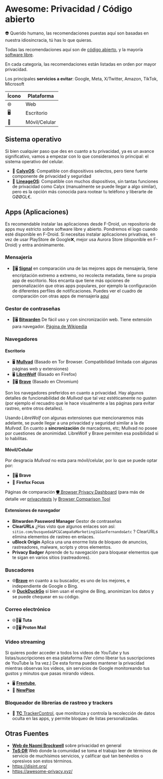 # Awesome: Privacidad / Código abierto

👽 Querido humano, las recomendaciones puestas aquí son basadas en nuestra idiosincracia, tú has lo que quieras.

Todas las recomendaciones aquí son de [código abierto](https://es.wikipedia.org/wiki/C%C3%B3digo_abierto), y la mayoría [software libre](https://www.gnu.org/philosophy/free-sw.es.html).

En cada categoría, las recomendaciones están listadas en orden por mayor privacidad.

Los principales **servicios a evitar**: Google, Meta, X/Twitter, Amazon, TikTok, Microsoft

| Ícono  | Plataforma       |
|--------|----------------|
| 🌐     | Web            |
| 🖥️     | Escritorio     |
| 📱     | Móvil/Celular  |

## Sistema operativo

Si bien cualquier paso que des en cuanto a tu privacidad, ya es un avance significativo, vamos a empezar con lo que consideramos lo principal: el sistema operativo del celular.
- 📱 **[CalyxOS](https://calyxos.org/)**: Compatible con dispositivos selectos, pero tiene fuerte componente de privacidad y seguridad
- 📱 **[LineageOS](https://wiki.lineageos.org/)**: Compatible con muchos dispositivos, sin tantas funciones de privacidad como Calyx (manualmente se puede llegar a algo similar), pero es la opción más conocida para rootear tu teléfono y liberarte de GØØGL€.


## Apps (Aplicaciones)

Es recomendable instalar las aplicaciones desde F-Droid, un repositorio de apps muy estricto sobre software libre y abierto. Pondremos el logo cuando esté disponible en F-Droid. Si necesitas instalar aplicaciones privativas, en vez de usar PlayStore de Google❌, mejor usa Aurora Store (disponible en F-Droid) y entra anónimamente.

### Mensajería

- 📱🖥️ [**Signal**](https://signal.org/) en comparación una de las mejores apps de mensajería, tiene encriptación extremo a extremo, no recolecta metadata, tiene su propia app de escritorio. Nos encanta que tiene más opciones de personalización que otras apps populares, por ejemplo la configuración de diferentes perfiles de notificaciones. Puedes ver el cuadro de comparación con otras apps de mensajería [aquí](https://www.securemessagingapps.com/)

### Gestor de contraseñas
- 📱🖥️ [**Bitwarden**](https://bitwarden.com/) De fácil uso y con sincronización web. Tiene extensión para navegador. [Página de Wikipedia](https://en.wikipedia.org/wiki/Bitwarden)


### Navegadores

#### Escritorio

- 🖥️ [**Mullvad**](https://mullvad.net/en/browser) (Basado en Tor Browser. Compatibilidad limitada con algunas páginas web y extensiones)
- 🖥️ [**LibreWolf**](https://librewolf.net/) (Basado en Firefox)
- 📱🖥️ [**Brave**](https://brave.com/) (Basado en Chromium)

Son los navegadores preferidos en cuanto a privacidad. Hay algunos detalles de funcionabilidad de *Mullvad* que tal vez estéticamente no gusten (por ejemplo el recuadro que le hace visualmente a las páginas para evitar rastreo, entre otros detalles).

Usando *LibreWolf* con algunas extensiones que mencionaremos más adelante, se puede llegar a una privacidad y seguridad similar a la de *Mullvad*.
En cuanto a **sincronización** de marcadores, etc; Mullvad no posee por cuestiones de anonimidad. LibreWolf y Brave permiten esa posibilidad si lo habilitas.

#### Móvil/Celular
Por desgracia *Mullvad* no esta para móvil/celular, por lo que se puede optar por:
- 📱🖥️ **Brave**
- 📱 **Firefox Focus**

Páginas de comparación [🛡️ Browser Privacy Dashboard](https://msrsaditya.github.io/BrowserPrivacy/) (para más de detalle ver [privacytests](https://privacytests.org/) )y [Browser Comparison Tool](https://browsers.avoidthehack.com/)


#### Extensiones de navegador
- **Bitwarden Password Manager** Gestor de contraseñas
- **ClearURLs** ¿Has visto que algunos enlaces son así:  ```sitio.com/busqueda&PC&CampañaMarketing1&SanFernando&etc``` ?  ClearURLs elimina elementos de rastreo en enlaces.
- **uBlock Origin** Aplica una una enorme lista de bloqueo de anuncios, rastreadores, malware, scripts y otros elementos.
-  **Privacy Badger** Aprende de tu navegación para bloquear elementos que te sigan en varios sitios (rastreadores).


### Buscadores

- 🌐[**Brave**](https://brave.com/) en cuanto a su buscador, es uno de los mejores, e independiente de Google o Bing.
- 🌐 [**DuckDuckGo**](https://ddg.gg) si bien usan el engine de Bing, anonimizan los datos y se puede chequear en su código.


### Correo electrónico

- 🌐📱🖥️ **Tuta**
- 🌐📱🖥️ **Proton Mail**

### Video streaming

Si quieres poder acceder a todos los videos de *YouTube* y tus listas/suscripciones en esa plataforma (Ver cómo liberar tus suscripciones de YouTube la 1ra vez.) De esta forma puedes mantener la privacidad mientras observas los videos, sin servicios de Google monitoreando tus gustos y minutos que pasas mirando videos.
- 🖥️  [**Freetube**](https://freetubeapp.io/), 
- 📱 [**NewPipe**](https://f-droid.org/es/packages/org.schabi.newpipe/)
 

### Bloqueador de librerías de rastreo y trackers
 
- 📱 [**TC** TrackerControl](https://trackercontrol.org/), que monitoriza y controla la recolección de datos oculta en las apps, y permite bloqueo de listas personalizadas.


## Otras Fuentes

- [**Web de Naomi Brockwell**](https://www.nbtv.media/) sobre privacidad en general 
- [**ToS;DR**](https://tosdr.org/es) Web donde la comunidad se toma el trabajo leer de términos de servicio de muchísimos servicios, y calificar qué tan benévolos o opresivos son estos términos.
- https://disint.org/
- https://awesome-privacy.xyz/
